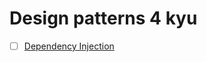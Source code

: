 # Design patterns 4 kyu

* [ ] [Dependency Injection](https://www.codewars.com/kata/dependency-injection)
